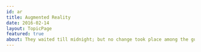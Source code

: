 ```yaml
---
id: ar
title: Augmented Reality
date: 2016-02-14
layout: TopicPage
featured: true
about: They waited till midnight; but no change took place among the guards. They waited till midnight; but no change took place among the guards. They waited till midnight; but no change took place among the guards.
---
```

